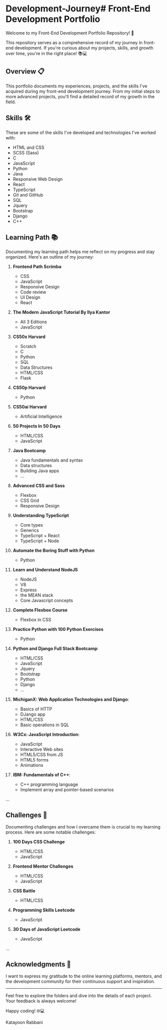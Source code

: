 # Development-Journey# Front-End Development Portfolio

Welcome to my Front-End Development Portfolio Repository! 🚀

This repository serves as a comprehensive record of my journey in front-end development. If you're curious about my projects, skills, and growth over time, you're in the right place! 📚💻


## Overview 📋

This portfolio documents my experiences, projects, and the skills I've acquired during my front-end development journey. From my initial steps to more advanced projects, you'll find a detailed record of my growth in the field.


## Skills 🛠️

These are some of the skills I've developed and technologies I've worked with:

- HTML and CSS
- SCSS (Sass)
- C
- JavaScript
- Python
- Java
- Responsive Web Design
- React
- TypeScript
- Git and GitHub
- SQL
- Jquery
- Bootstrap
- Django
- C++


## Learning Path 📚

Documenting my learning path helps me reflect on my progress and stay organized. Here's an outline of my journey:

1. **Frontend Path Scrimba**
   - CSS
   - JavaScript
   - Responsive Design
   - Code review
   - UI Design
   - React

2. **The Modern JavaScript Tutorial By Ilya Kantor**
   - All 3 Editions
   - JavaScript

3. **CS50x Harvard**
   - Scratch
   - C
   - Python
   - SQL
   - Data Structures
   - HTML/CSS
   - Flask

4. **CS50p Harvard**
   - Python
  
5. **CS50ai Harvard**
   - Artificial Intelligence
     
6. **50 Projects In 50 Days**
   - HTML/CSS
   - JavaScript
     
7. **Java Bootcamp**
   - Java fundamentals and syntax
   - Data structures
   - Building Java apps
   - ...
     
8. **Advanced CSS and Sass**
   - Flexbox
   - CSS Grid
   - Responsive Design
     
9. **Understanding TypeScript**
   - Core types
   - Generics
   - TypeScript + React
   - TypeScript + Node
      
10. **Automate the Boring Stuff with Python**
    - Python
      
11. **Learn and Understand NodeJS**
    - NodeJS
    - V8
    - Express
    - the MEAN stack
    - Core Javascript concepts
     
12. **Complete Flexbox Course**
    - Flexbox in CSS

13. **Practice Python with 100 Python Exercises**
    - Python

14. **Python and Django Full Stack Bootcamp**:
    - HTML/CSS
    - JavaScript
    - Jquery
    - Bootstrap
    - Python
    - Django
    - ...
   
15. **MichiganX: Web Application Technologies and Django**:
    - Basics of HTTP
    - DJango app
    - HTML/CSS
    - Basic operations in SQL

16. **W3Cx: JavaScript Introduction**:
    - JavaScript
    - Interactive Web sites
    - HTML5/CSS from JS
    - HTML5 forms
    - Animations
   
17. **IBM: Fundamentals of C++**:
    - C++ programming language
    - Implement array and pointer-based scenarios
        
... 


## Challenges 🤔

Documenting challenges and how I overcame them is crucial to my learning process. Here are some notable challenges:

1. **100 Days CSS Challenge**
   - HTML/CSS
   - JavaScript
     
2. **Frontend Mentor Challenges**
   - HTML/CSS
   - JavaScript
     
3. **CSS Battle**
   - HTML/CSS
     
4. **Programming Skills Leetcode**
   - JavaScript
      
5. **30 Days of JavaScript Leetcode**
   - JavaScript

...


## Acknowledgments 🙏

I want to express my gratitude to the online learning platforms, mentors, and the development community for their continuous support and inspiration.

---

Feel free to explore the folders and dive into the details of each project. Your feedback is always welcome!

Happy coding! 🌐💻

Katayoon Rabbani
